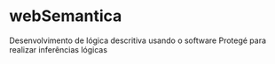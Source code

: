 # webSemantica
Desenvolvimento de lógica descritiva usando o software Protegé para realizar inferências lógicas
